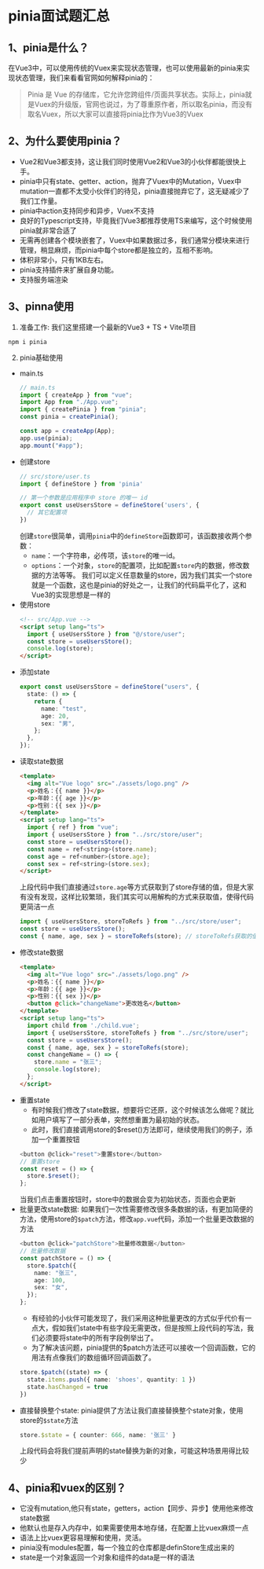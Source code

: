 # pinia面试题汇总
## 1、pinia是什么？
在Vue3中，可以使用传统的Vuex来实现状态管理，也可以使用最新的pinia来实现状态管理，我们来看看官网如何解释pinia的：
> Pinia 是 Vue 的存储库，它允许您跨组件/页面共享状态。实际上，pinia就是Vuex的升级版，官网也说过，为了尊重原作者，所以取名pinia，而没有取名Vuex，所以大家可以直接将pinia比作为Vue3的Vuex


## 2、为什么要使用pinia？
- Vue2和Vue3都支持，这让我们同时使用Vue2和Vue3的小伙伴都能很快上手。
- pinia中只有state、getter、action，抛弃了Vuex中的Mutation，Vuex中mutation一直都不太受小伙伴们的待见，pinia直接抛弃它了，这无疑减少了我们工作量。
- pinia中action支持同步和异步，Vuex不支持
- 良好的Typescript支持，毕竟我们Vue3都推荐使用TS来编写，这个时候使用pinia就非常合适了
- 无需再创建各个模块嵌套了，Vuex中如果数据过多，我们通常分模块来进行管理，稍显麻烦，而pinia中每个store都是独立的，互相不影响。
- 体积非常小，只有1KB左右。
- pinia支持插件来扩展自身功能。
- 支持服务端渲染


## 3、pinna使用
1. 准备工作: 我们这里搭建一个最新的Vue3 + TS + Vite项目
  ```shell
  npm i pinia
  ```
2. pinia基础使用
  - main.ts
    ```ts
    // main.ts
    import { createApp } from "vue";
    import App from "./App.vue";
    import { createPinia } from "pinia";
    const pinia = createPinia();

    const app = createApp(App);
    app.use(pinia);
    app.mount("#app");
    ```
  - 创建store
    ```ts
    // src/store/user.ts
    import { defineStore } from 'pinia'

    // 第一个参数是应用程序中 store 的唯一 id
    export const useUsersStore = defineStore('users', {
      // 其它配置项
    })
    ```
    创建`store`很简单，调用`pinia`中的`defineStore`函数即可，该函数接收两个参数：
    - `name`：一个字符串，必传项，该`store`的唯一id。
    - `options`：一个对象，`store`的配置项，比如配置`store`内的数据，修改数据的方法等等。
    我们可以定义任意数量的store，因为我们其实一个store就是一个函数，这也是pinia的好处之一，让我们的代码扁平化了，这和Vue3的实现思想是一样的
  - 使用store
    ```html
    <!-- src/App.vue -->
    <script setup lang="ts">
      import { useUsersStore } from "@/store/user";
      const store = useUsersStore();
      console.log(store);
    </script>
    ```
  - 添加state
    ```ts
    export const useUsersStore = defineStore("users", {
      state: () => {
        return {
          name: "test",
          age: 20,
          sex: "男",
        };
      },
    });
    ```
  - 读取state数据
    ```html
    <template>
      <img alt="Vue logo" src="./assets/logo.png" />
      <p>姓名：{{ name }}</p>
      <p>年龄：{{ age }}</p>
      <p>性别：{{ sex }}</p>
    </template>
    <script setup lang="ts">
      import { ref } from "vue";
      import { useUsersStore } from "../src/store/user";
      const store = useUsersStore();
      const name = ref<string>(store.name);
      const age = ref<number>(store.age);
      const sex = ref<string>(store.sex);
    </script>
    ```
    上段代码中我们直接通过`store.age`等方式获取到了store存储的值，但是大家有没有发现，这样比较繁琐，我们其实可以用解构的方式来获取值，使得代码更简洁一点
    ```ts
    import { useUsersStore, storeToRefs } from "../src/store/user";
    const store = useUsersStore();
    const { name, age, sex } = storeToRefs(store); // storeToRefs获取的值是响应式的
    ```
  - 修改state数据
    ```html
    <template>
      <img alt="Vue logo" src="./assets/logo.png" />
      <p>姓名：{{ name }}</p>
      <p>年龄：{{ age }}</p>
      <p>性别：{{ sex }}</p>
      <button @click="changeName">更改姓名</button>
    </template>
    <script setup lang="ts">
      import child from './child.vue';
      import { useUsersStore, storeToRefs } from "../src/store/user";
      const store = useUsersStore();
      const { name, age, sex } = storeToRefs(store);
      const changeName = () => {
        store.name = "张三";
        console.log(store);
      };
    </script>
    ```
  - 重置state
    - 有时候我们修改了state数据，想要将它还原，这个时候该怎么做呢？就比如用户填写了一部分表单，突然想重置为最初始的状态。
    - 此时，我们直接调用store的$reset()方法即可，继续使用我们的例子，添加一个重置按钮
    ```ts
    <button @click="reset">重置store</button>
    // 重置store
    const reset = () => {
      store.$reset();
    };
    ```
    当我们点击重置按钮时，store中的数据会变为初始状态，页面也会更新
  - 批量更改state数据: 如果我们一次性需要修改很多条数据的话，有更加简便的方法，使用store的`$patch`方法，修改`app.vue`代码，添加一个批量更改数据的方法
    ```ts
    <button @click="patchStore">批量修改数据</button>
    // 批量修改数据
    const patchStore = () => {
      store.$patch({
        name: "张三",
        age: 100,
        sex: "女",
      });
    };
    ```
    - 有经验的小伙伴可能发现了，我们采用这种批量更改的方式似乎代价有一点大，假如我们state中有些字段无需更改，但是按照上段代码的写法，我们必须要将state中的所有字段例举出了。
    - 为了解决该问题，pinia提供的$patch方法还可以接收一个回调函数，它的用法有点像我们的数组循环回调函数了。
    ```ts
    store.$patch((state) => {
      state.items.push({ name: 'shoes', quantity: 1 })
      state.hasChanged = true
    })
    ```
  - 直接替换整个state: pinia提供了方法让我们直接替换整个state对象，使用store的`$state`方法
    ```ts
    store.$state = { counter: 666, name: '张三' }
    ```
    上段代码会将我们提前声明的state替换为新的对象，可能这种场景用得比较少



## 4、pinia和vuex的区别？
- 它没有mutation,他只有state，getters，action【同步、异步】使用他来修改state数据
- 他默认也是存入内存中，如果需要使用本地存储，在配置上比vuex麻烦一点
- 语法上比vuex更容易理解和使用，灵活。
- pinia没有modules配置，每一个独立的仓库都是definStore生成出来的
- state是一个对象返回一个对象和组件的data是一样的语法


